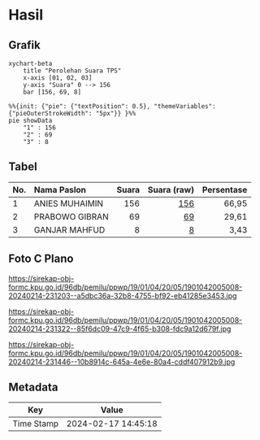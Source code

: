 # Hasil

## Grafik

```mermaid
xychart-beta
    title "Perolehan Suara TPS"
    x-axis [01, 02, 03]
    y-axis "Suara" 0 --> 156
    bar [156, 69, 8]
```

```mermaid
%%{init: {"pie": {"textPosition": 0.5}, "themeVariables": {"pieOuterStrokeWidth": "5px"}} }%%
pie showData
    "1" : 156
    "2" : 69
    "3" : 8
```

## Tabel

| No. | Nama Paslon    | Suara | Suara (raw) | Persentase |
|:--- |:-------------- | -----:| -----------:| ----------:|
| 1   | ANIES MUHAIMIN | 156   | [156][p-1]  | 66,95      |
| 2   | PRABOWO GIBRAN | 69    | [69][p-2]   | 29,61      |
| 3   | GANJAR MAHFUD  | 8     | [8][p-3]    | 3,43       |


[p-1]: https://github.com/gigit-pemilu/pemilu-2024-19-kepulauan-bangka-belitung/blob/main/pilpres/hitung-suara/sub/19-kepulauan-bangka-belitung/sub/01-bangka/sub/04-mendo-barat/sub/2005-paya-benua/sub/008-tps/sub/paslon-1.txt
[p-2]: https://github.com/gigit-pemilu/pemilu-2024-19-kepulauan-bangka-belitung/blob/main/pilpres/hitung-suara/sub/19-kepulauan-bangka-belitung/sub/01-bangka/sub/04-mendo-barat/sub/2005-paya-benua/sub/008-tps/sub/paslon-2.txt
[p-3]: https://github.com/gigit-pemilu/pemilu-2024-19-kepulauan-bangka-belitung/blob/main/pilpres/hitung-suara/sub/19-kepulauan-bangka-belitung/sub/01-bangka/sub/04-mendo-barat/sub/2005-paya-benua/sub/008-tps/sub/paslon-3.txt

## Foto C Plano

https://sirekap-obj-formc.kpu.go.id/96db/pemilu/ppwp/19/01/04/20/05/1901042005008-20240214-231203--a5dbc36a-32b8-4755-bf92-eb41285e3453.jpg

https://sirekap-obj-formc.kpu.go.id/96db/pemilu/ppwp/19/01/04/20/05/1901042005008-20240214-231322--85f6dc09-47c9-4f65-b308-fdc9a12d679f.jpg

https://sirekap-obj-formc.kpu.go.id/96db/pemilu/ppwp/19/01/04/20/05/1901042005008-20240214-231446--10b8914c-645a-4e6e-80a4-cddf407912b9.jpg


## Metadata

| Key        | Value               |
| ---------- | ------------------- |
| Time Stamp | 2024-02-17 14:45:18 |



